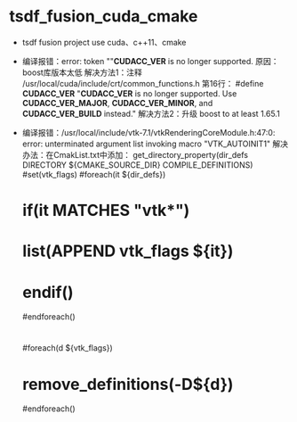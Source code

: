 # tsdf_fusion_cuda_cmake

- tsdf fusion project use cuda、c++11、cmake

- 编译报错：error: token ""__CUDACC_VER__ is no longer supported.
    原因：boost库版本太低
    解决方法1：注释 /usr/local/cuda/include/crt/common_functions.h 第16行：
    #define __CUDACC_VER__ "__CUDACC_VER__ is no longer supported. Use __CUDACC_VER_MAJOR__, __CUDACC_VER_MINOR__, and __CUDACC_VER_BUILD__ instead."
    解决方法2：升级 boost to at least 1.65.1

- 编译报错：/usr/local/include/vtk-7.1/vtkRenderingCoreModule.h:47:0: error: unterminated argument list invoking macro "VTK_AUTOINIT1"
    解决办法：在CmakList.txt中添加：
    get_directory_property(dir_defs DIRECTORY ${CMAKE_SOURCE_DIR} COMPILE_DEFINITIONS)
    #set(vtk_flags)
    #foreach(it ${dir_defs})
    #    if(it MATCHES "vtk*")
    #        list(APPEND vtk_flags ${it})
    #    endif()
    #endforeach()
    #
    #foreach(d ${vtk_flags})
    #    remove_definitions(-D${d})
    #endforeach()